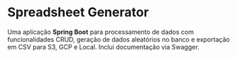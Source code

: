 # Spreadsheet Generator

Uma aplicação **Spring Boot** para processamento de dados com funcionalidades CRUD, geração de dados aleatórios no banco e exportação em CSV para S3, GCP e Local. Inclui documentação via Swagger.

